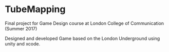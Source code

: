 # TubeMapping
Final project for Game Design course at London College of Communication
(Summer 2017)

Designed and developed Game based on the London Underground using unity and xcode.

